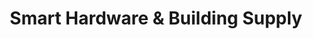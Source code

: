 ---
title: "Smart Hardware & Building Supply"
url: /graford/smart-hardware-and-building-supply/
shop: hardware
---